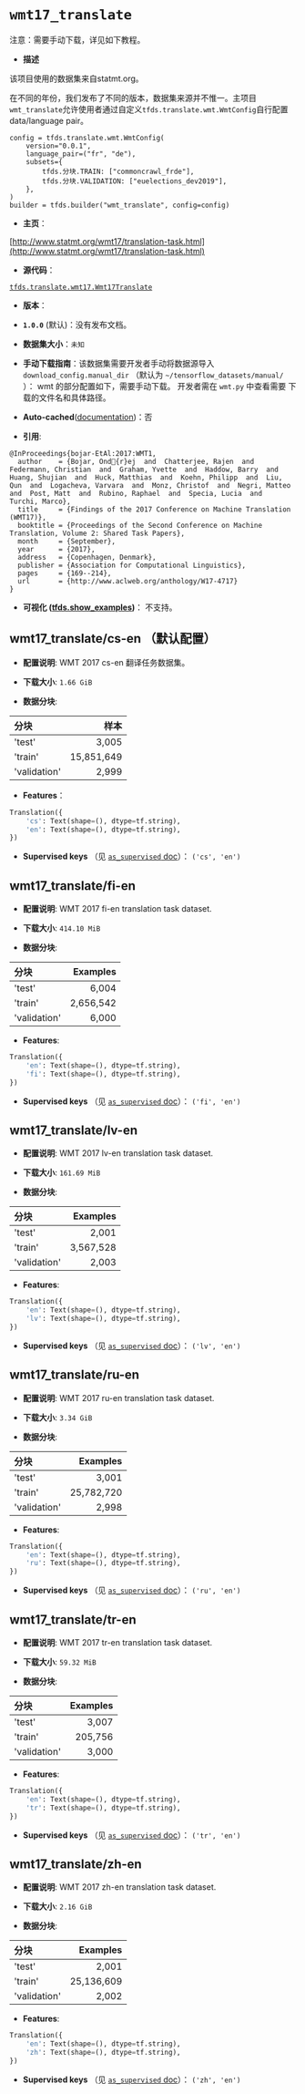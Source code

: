 # `wmt17_translate`

注意：需要手动下载，详见如下教程。

* **描述**

该项目使用的数据集来自statmt.org。

在不同的年份，我们发布了不同的版本，数据集来源并不惟一。主项目`wmt_translate`允许使用者通过自定义`tfds.translate.wmt.WmtConfig`自行配置 data/language pair。

```
config = tfds.translate.wmt.WmtConfig(
    version="0.0.1",
    language_pair=("fr", "de"),
    subsets={
        tfds.分块.TRAIN: ["commoncrawl_frde"],
        tfds.分块.VALIDATION: ["euelections_dev2019"],
    },
)
builder = tfds.builder("wmt_translate", config=config)
```

* **主页**：

[http://www.statmt.org/wmt17/translation-task.html](http://www.statmt.org/wmt17/translation-task.html)

* **源代码**：

[`tfds.translate.wmt17.Wmt17Translate`](https://github.com/tensorflow/datasets/tree/master/tensorflow_datasets/translate/wmt17.py)

* **版本**：
* **`1.0.0`** (默认)：没有发布文档。
    
* **数据集大小**：`未知`

*  **手动下载指南**：该数据集需要开发者手动将数据源导入 `download_config.manual_dir` （默认为 `~/tensorflow_datasets/manual/` ）：
    wmt 的部分配置如下，需要手动下载。
    开发者需在 `wmt.py` 中查看需要  下载的文件名和具体路径。

* **Auto-cached**([documentation](https://www.tensorflow.google.cn/datasets/performances#auto-caching))：否

* **引用**:

```
@InProceedings{bojar-EtAl:2017:WMT1,
  author    = {Bojar, Ond{r}ej  and  Chatterjee, Rajen  and  Federmann, Christian  and  Graham, Yvette  and  Haddow, Barry  and  Huang, Shujian  and  Huck, Matthias  and  Koehn, Philipp  and  Liu, Qun  and  Logacheva, Varvara  and  Monz, Christof  and  Negri, Matteo  and  Post, Matt  and  Rubino, Raphael  and  Specia, Lucia  and  Turchi, Marco},
  title     = {Findings of the 2017 Conference on Machine Translation (WMT17)},
  booktitle = {Proceedings of the Second Conference on Machine Translation, Volume 2: Shared Task Papers},
  month     = {September},
  year      = {2017},
  address   = {Copenhagen, Denmark},
  publisher = {Association for Computational Linguistics},
  pages     = {169--214},
  url       = {http://www.aclweb.org/anthology/W17-4717}
}
```

*  **可视化
([tfds.show_examples](https://www.tensorflow.google.cn/datasets/api_docs/python/tfds/visualization/show_examples))**：
    不支持。

## wmt17_translate/cs-en （默认配置）

*   **配置说明**: WMT 2017 cs-en 翻译任务数据集。

*   **下载大小**: `1.66 GiB`
*   **数据分块**:

分块        | 样本
:----------- | ---------:
'test'       | 3,005
'train'      | 15,851,649
'validation' | 2,999

*   **Features**：

```python
Translation({
    'cs': Text(shape=(), dtype=tf.string),
    'en': Text(shape=(), dtype=tf.string),
})
```
*   **Supervised keys** （见
    [`as_supervised` doc](https://www.tensorflow.google.cn/datasets/api_docs/python/tfds/load#args)）：
    `('cs', 'en')`


## wmt17_translate/fi-en

*   **配置说明**: WMT 2017 fi-en translation task dataset.

*   **下载大小**: `414.10 MiB`
*   **数据分块**:

分块        | Examples
:----------- | --------:
'test'       | 6,004
'train'      | 2,656,542
'validation' | 6,000

*   **Features**:

```python
Translation({
    'en': Text(shape=(), dtype=tf.string),
    'fi': Text(shape=(), dtype=tf.string),
})
```
*   **Supervised keys** （见
    [`as_supervised` doc](https://www.tensorflow.google.cn/datasets/api_docs/python/tfds/load#args)）：
    `('fi', 'en')`

## wmt17_translate/lv-en

*   **配置说明**: WMT 2017 lv-en translation task dataset.

*   **下载大小**: `161.69 MiB`
*   **数据分块**:

分块        | Examples
:----------- | --------:
'test'       | 2,001
'train'      | 3,567,528
'validation' | 2,003

*   **Features**:

```python
Translation({
    'en': Text(shape=(), dtype=tf.string),
    'lv': Text(shape=(), dtype=tf.string),
})
```
*   **Supervised keys** （见
    [`as_supervised` doc](https://www.tensorflow.google.cn/datasets/api_docs/python/tfds/load#args)）：
    `('lv', 'en')`

## wmt17_translate/ru-en

*   **配置说明**: WMT 2017 ru-en translation task dataset.

*   **下载大小**: `3.34 GiB`
*   **数据分块**:

分块        | Examples
:----------- | ---------:
'test'       | 3,001
'train'      | 25,782,720
'validation' | 2,998

*   **Features**:

```python
Translation({
    'en': Text(shape=(), dtype=tf.string),
    'ru': Text(shape=(), dtype=tf.string),
})
```
*   **Supervised keys** （见
    [`as_supervised` doc](https://www.tensorflow.google.cn/datasets/api_docs/python/tfds/load#args)）：
    `('ru', 'en')`

## wmt17_translate/tr-en

*   **配置说明**: WMT 2017 tr-en translation task dataset.

*   **下载大小**: `59.32 MiB`
*   **数据分块**:

分块        | Examples
:----------- | -------:
'test'       | 3,007
'train'      | 205,756
'validation' | 3,000

*   **Features**:

```python
Translation({
    'en': Text(shape=(), dtype=tf.string),
    'tr': Text(shape=(), dtype=tf.string),
})
```
*   **Supervised keys** （见
    [`as_supervised` doc](https://www.tensorflow.google.cn/datasets/api_docs/python/tfds/load#args)）：
    `('tr', 'en')`

## wmt17_translate/zh-en

*   **配置说明**: WMT 2017 zh-en translation task dataset.

*   **下载大小**: `2.16 GiB`
*   **数据分块**:

分块        | Examples
:----------- | ---------:
'test'       | 2,001
'train'      | 25,136,609
'validation' | 2,002

*   **Features**:

```python
Translation({
    'en': Text(shape=(), dtype=tf.string),
    'zh': Text(shape=(), dtype=tf.string),
})
```

*   **Supervised keys** （见
    [`as_supervised` doc](https://www.tensorflow.google.cn/datasets/api_docs/python/tfds/load#args)）：
    `('zh', 'en')`

